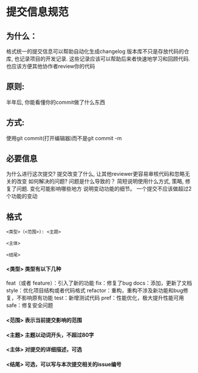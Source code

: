 # 提交信息规范
## 为什么：
格式统一的提交信息可以帮助自动化生成changelog
版本库不只是存放代码的仓库, 也记录项目的开发记录. 这些记录应该可以帮助后来者快速地学习和回顾代码. 也应该方便其他协作者review你的代码
## 原则: 
半年后, 你能看懂你的commit做了什么东西
## 方式: 
使用git commit(打开编辑器)而不是git commit -m
## 必要信息
为什么进行这次提交?
提交改变了什么, 让其他reviewer更容易审核代码和忽略无关的改变
如何解决的问题?
问题是什么导致的？
简短说明使用什么方式, 策略, 修复了问题.
变化可能影响哪些地方
说明变动功能的细节。 一个提交不应该做超过2个功能的变动
## 格式

    <类型>（<范围>): <主题>

    <主体>

    <结尾>

#### <类型> 类型有以下几种
feat（或者 feature）：引入了新的功能
fix：修复了bug
docs：添加，更新了文档
style：优化项目结构或者代码格式
refactor：重构，重构不涉及新功能和bug修复，不影响原有功能
test：新增测试代码
pref：性能优化，极大提升性能可用
safe：修复安全问题

#### <范围> 表示当前提交影响的范围

#### <主题> 主题以动词开头，不超过80字

#### <主体> 对提交的详细描述，可选

#### <结尾> 可选，可以写与本次提交相关的issue编号
